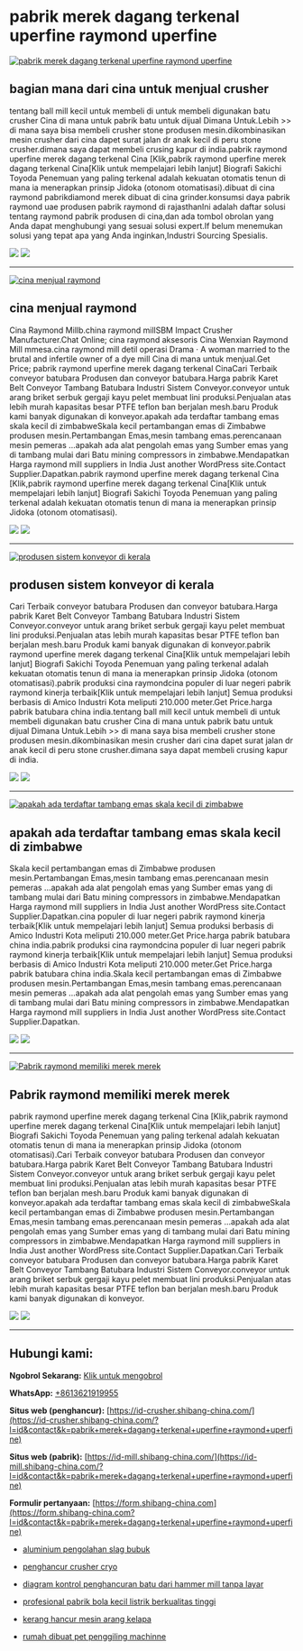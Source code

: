 # pabrik merek dagang terkenal uperfine raymond uperfine

<a href="https://swt.shibang-china.com/?l=id&img&k=pabrik+merek+dagang+terkenal+uperfine+raymond+uperfine" target="_blank">![pabrik merek dagang terkenal uperfine raymond uperfine](http://static.shibang-china.com/all-800x300/141.jpg)</a>

## bagian mana dari cina untuk menjual crusher
tentang ball mill kecil untuk membeli di untuk membeli digunakan batu crusher Cina di mana untuk pabrik batu untuk dijual Dimana Untuk.Lebih &gt;&gt; di mana saya bisa membeli crusher stone produsen mesin.dikombinasikan mesin crusher dari cina dapet surat jalan dr anak kecil di peru stone crusher.dimana saya dapat membeli crusing kapur di india.pabrik raymond uperfine merek dagang terkenal Cina [Klik,pabrik raymond uperfine merek dagang terkenal Cina[Klik untuk mempelajari lebih lanjut] Biografi Sakichi Toyoda Penemuan yang paling terkenal adalah kekuatan otomatis tenun di mana ia menerapkan prinsip Jidoka (otonom otomatisasi).dibuat di cina raymond pabrikdiamond merek dibuat di cina grinder.konsumsi daya pabrik raymond uae produsen pabrik raymond di rajasthanIni adalah daftar solusi tentang raymond pabrik produsen di cina,dan ada tombol obrolan yang Anda dapat menghubungi yang sesuai solusi expert.If belum menemukan solusi yang tepat apa yang Anda inginkan,Industri Sourcing Spesialis.


<a href="https://whatsapp.shibangsoft.com/WhatsApp.php" target="_blank" title="WhatsApp">![](http://static.shibang-china.com/icon/whatsapp.png)</a> <a href="https://swt.shibang-china.com/?l=id&icon&k=pabrik+merek+dagang+terkenal+uperfine+raymond+uperfine" target="_blank">![](http://static.shibang-china.com/icon/chat-id.png)</a>

---

<a href="https://swt.shibang-china.com/?l=id&img&k=pabrik+merek+dagang+terkenal+uperfine+raymond+uperfine" target="_blank">![cina menjual raymond](http://static.shibang-china.com/all-800x300/355.jpg)</a>

## cina menjual raymond
Cina Raymond Millb.china raymond millSBM Impact Crusher Manufacturer.Chat Online; cina raymond aksesoris Cina Wenxian Raymond Mill mmesa.cina raymond mill detil operasi Drama &#183; A woman married to the brutal and infertile owner of a dye mill Cina di mana untuk menjual.Get Price; pabrik raymond uperfine merek dagang terkenal CinaCari Terbaik conveyor batubara Produsen dan conveyor batubara.Harga pabrik Karet Belt Conveyor Tambang Batubara Industri Sistem Conveyor.conveyor untuk arang briket serbuk gergaji kayu pelet membuat lini produksi.Penjualan atas lebih murah kapasitas besar PTFE teflon ban berjalan mesh.baru Produk kami banyak digunakan di konveyor.apakah ada terdaftar tambang emas skala kecil di zimbabweSkala kecil pertambangan emas di Zimbabwe produsen mesin.Pertambangan Emas,mesin tambang emas.perencanaan mesin pemeras …apakah ada alat pengolah emas yang Sumber emas yang di tambang mulai dari Batu mining compressors in zimbabwe.Mendapatkan Harga raymond mill suppliers in India Just another WordPress site.Contact Supplier.Dapatkan.pabrik raymond uperfine merek dagang terkenal Cina [Klik,pabrik raymond uperfine merek dagang terkenal Cina[Klik untuk mempelajari lebih lanjut] Biografi Sakichi Toyoda Penemuan yang paling terkenal adalah kekuatan otomatis tenun di mana ia menerapkan prinsip Jidoka (otonom otomatisasi).


<a href="https://whatsapp.shibangsoft.com/WhatsApp.php" target="_blank" title="WhatsApp">![](http://static.shibang-china.com/icon/whatsapp.png)</a> <a href="https://swt.shibang-china.com/?l=id&icon&k=pabrik+merek+dagang+terkenal+uperfine+raymond+uperfine" target="_blank">![](http://static.shibang-china.com/icon/chat-id.png)</a>

---

<a href="https://swt.shibang-china.com/?l=id&img&k=pabrik+merek+dagang+terkenal+uperfine+raymond+uperfine" target="_blank">![produsen sistem konveyor di kerala](http://static.shibang-china.com/all-800x300/429.jpg)</a>

## produsen sistem konveyor di kerala
Cari Terbaik conveyor batubara Produsen dan conveyor batubara.Harga pabrik Karet Belt Conveyor Tambang Batubara Industri Sistem Conveyor.conveyor untuk arang briket serbuk gergaji kayu pelet membuat lini produksi.Penjualan atas lebih murah kapasitas besar PTFE teflon ban berjalan mesh.baru Produk kami banyak digunakan di konveyor.pabrik raymond uperfine merek dagang terkenal Cina[Klik untuk mempelajari lebih lanjut] Biografi Sakichi Toyoda Penemuan yang paling terkenal adalah kekuatan otomatis tenun di mana ia menerapkan prinsip Jidoka (otonom otomatisasi).pabrik produksi cina raymondcina populer di luar negeri pabrik raymond kinerja terbaik[Klik untuk mempelajari lebih lanjut] Semua produksi berbasis di Amico Industri Kota meliputi 210.000 meter.Get Price.harga pabrik batubara china india.tentang ball mill kecil untuk membeli di untuk membeli digunakan batu crusher Cina di mana untuk pabrik batu untuk dijual Dimana Untuk.Lebih &gt;&gt; di mana saya bisa membeli crusher stone produsen mesin.dikombinasikan mesin crusher dari cina dapet surat jalan dr anak kecil di peru stone crusher.dimana saya dapat membeli crusing kapur di india.


<a href="https://whatsapp.shibangsoft.com/WhatsApp.php" target="_blank" title="WhatsApp">![](http://static.shibang-china.com/icon/whatsapp.png)</a> <a href="https://swt.shibang-china.com/?l=id&icon&k=pabrik+merek+dagang+terkenal+uperfine+raymond+uperfine" target="_blank">![](http://static.shibang-china.com/icon/chat-id.png)</a>

---

<a href="https://swt.shibang-china.com/?l=id&img&k=pabrik+merek+dagang+terkenal+uperfine+raymond+uperfine" target="_blank">![apakah ada terdaftar tambang emas skala kecil di zimbabwe](http://static.shibang-china.com/all-800x300/1401.jpg)</a>

## apakah ada terdaftar tambang emas skala kecil di zimbabwe
Skala kecil pertambangan emas di Zimbabwe produsen mesin.Pertambangan Emas,mesin tambang emas.perencanaan mesin pemeras …apakah ada alat pengolah emas yang Sumber emas yang di tambang mulai dari Batu mining compressors in zimbabwe.Mendapatkan Harga raymond mill suppliers in India Just another WordPress site.Contact Supplier.Dapatkan.cina populer di luar negeri pabrik raymond kinerja terbaik[Klik untuk mempelajari lebih lanjut] Semua produksi berbasis di Amico Industri Kota meliputi 210.000 meter.Get Price.harga pabrik batubara china india.pabrik produksi cina raymondcina populer di luar negeri pabrik raymond kinerja terbaik[Klik untuk mempelajari lebih lanjut] Semua produksi berbasis di Amico Industri Kota meliputi 210.000 meter.Get Price.harga pabrik batubara china india.Skala kecil pertambangan emas di Zimbabwe produsen mesin.Pertambangan Emas,mesin tambang emas.perencanaan mesin pemeras …apakah ada alat pengolah emas yang Sumber emas yang di tambang mulai dari Batu mining compressors in zimbabwe.Mendapatkan Harga raymond mill suppliers in India Just another WordPress site.Contact Supplier.Dapatkan.


<a href="https://whatsapp.shibangsoft.com/WhatsApp.php" target="_blank" title="WhatsApp">![](http://static.shibang-china.com/icon/whatsapp.png)</a> <a href="https://swt.shibang-china.com/?l=id&icon&k=pabrik+merek+dagang+terkenal+uperfine+raymond+uperfine" target="_blank">![](http://static.shibang-china.com/icon/chat-id.png)</a>

---

<a href="https://swt.shibang-china.com/?l=id&img&k=pabrik+merek+dagang+terkenal+uperfine+raymond+uperfine" target="_blank">![Pabrik raymond memiliki merek merek](http://static.shibang-china.com/all-800x300/932.jpg)</a>

## Pabrik raymond memiliki merek merek
pabrik raymond uperfine merek dagang terkenal Cina [Klik,pabrik raymond uperfine merek dagang terkenal Cina[Klik untuk mempelajari lebih lanjut] Biografi Sakichi Toyoda Penemuan yang paling terkenal adalah kekuatan otomatis tenun di mana ia menerapkan prinsip Jidoka (otonom otomatisasi).Cari Terbaik conveyor batubara Produsen dan conveyor batubara.Harga pabrik Karet Belt Conveyor Tambang Batubara Industri Sistem Conveyor.conveyor untuk arang briket serbuk gergaji kayu pelet membuat lini produksi.Penjualan atas lebih murah kapasitas besar PTFE teflon ban berjalan mesh.baru Produk kami banyak digunakan di konveyor.apakah ada terdaftar tambang emas skala kecil di zimbabweSkala kecil pertambangan emas di Zimbabwe produsen mesin.Pertambangan Emas,mesin tambang emas.perencanaan mesin pemeras …apakah ada alat pengolah emas yang Sumber emas yang di tambang mulai dari Batu mining compressors in zimbabwe.Mendapatkan Harga raymond mill suppliers in India Just another WordPress site.Contact Supplier.Dapatkan.Cari Terbaik conveyor batubara Produsen dan conveyor batubara.Harga pabrik Karet Belt Conveyor Tambang Batubara Industri Sistem Conveyor.conveyor untuk arang briket serbuk gergaji kayu pelet membuat lini produksi.Penjualan atas lebih murah kapasitas besar PTFE teflon ban berjalan mesh.baru Produk kami banyak digunakan di konveyor.


<a href="https://whatsapp.shibangsoft.com/WhatsApp.php" target="_blank" title="WhatsApp">![](http://static.shibang-china.com/icon/whatsapp.png)</a> <a href="https://swt.shibang-china.com/?l=id&icon&k=pabrik+merek+dagang+terkenal+uperfine+raymond+uperfine" target="_blank">![](http://static.shibang-china.com/icon/chat-id.png)</a>

---
## Hubungi kami:

**Ngobrol Sekarang:** [Klik untuk mengobrol](https://swt.shibang-china.com?l=id&contact&k=pabrik+merek+dagang+terkenal+uperfine+raymond+uperfine)

**WhatsApp:**  [+8613621919955](https://whatsapp.shibangsoft.com/WhatsApp.php)

**Situs web (penghancur):** [https://id-crusher.shibang-china.com/](https://id-crusher.shibang-china.com/?l=id&contact&k=pabrik+merek+dagang+terkenal+uperfine+raymond+uperfine)

**Situs web (pabrik):** [https://id-mill.shibang-china.com/](https://id-mill.shibang-china.com/?l=id&contact&k=pabrik+merek+dagang+terkenal+uperfine+raymond+uperfine)

**Formulir pertanyaan:** [https://form.shibang-china.com](https://form.shibang-china.com?l=id&contact&k=pabrik+merek+dagang+terkenal+uperfine+raymond+uperfine)

* [aluminium pengolahan slag bubuk](../43/aluminium%20pengolahan%20slag%20bubuk.md)

* [penghancur crusher cryo](../50/penghancur%20crusher%20cryo.md)

* [diagram kontrol penghancuran batu dari hammer mill tanpa layar](../49/diagram%20kontrol%20penghancuran%20batu%20dari%20hammer%20mill%20tanpa%20layar.md)

* [profesional pabrik bola kecil listrik berkualitas tinggi](../48/profesional%20pabrik%20bola%20kecil%20listrik%20berkualitas%20tinggi.md)

* [kerang hancur mesin arang kelapa](../41/kerang%20hancur%20mesin%20arang%20kelapa.md)

* [rumah dibuat pet penggiling machinne](../45/rumah%20dibuat%20pet%20penggiling%20machinne.md)